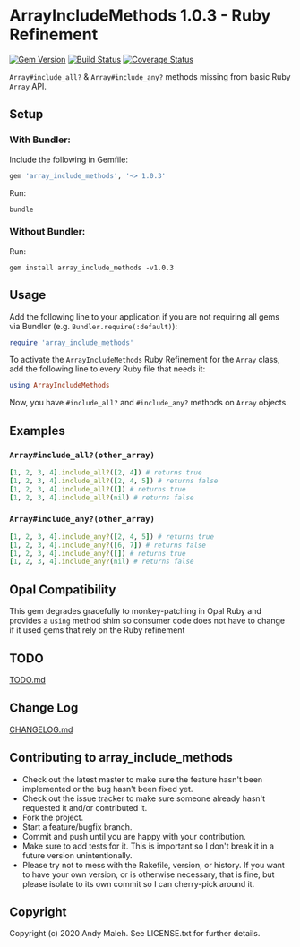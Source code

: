 # ArrayIncludeMethods 1.0.3 - Ruby Refinement
[![Gem Version](https://badge.fury.io/rb/array_include_methods.svg)](http://badge.fury.io/rb/array_include_methods)
[![Build Status](https://travis-ci.com/AndyObtiva/array_include_methods.svg?branch=master)](https://travis-ci.com/AndyObtiva/array_include_methods)
[![Coverage Status](https://coveralls.io/repos/github/AndyObtiva/array_include_methods/badge.svg?branch=master)](https://coveralls.io/github/AndyObtiva/array_include_methods?branch=master)

`Array#include_all?` & `Array#include_any?` methods missing from basic Ruby `Array` API.

## Setup

### With Bundler:

Include the following in Gemfile:

```ruby
gem 'array_include_methods', '~> 1.0.3'
```

Run:

```
bundle
```

### Without Bundler:

Run:

```
gem install array_include_methods -v1.0.3
```

## Usage

Add the following line to your application if you are not requiring all gems via Bundler (e.g. `Bundler.require(:default)`):

```ruby
require 'array_include_methods'
```

To activate the `ArrayIncludeMethods` Ruby Refinement for the `Array` class, add the following line to every Ruby file that needs it:

```ruby
using ArrayIncludeMethods
```

Now, you have `#include_all?` and `#include_any?` methods on `Array` objects.

## Examples

### `Array#include_all?(other_array)`

```ruby
[1, 2, 3, 4].include_all?([2, 4]) # returns true
[1, 2, 3, 4].include_all?([2, 4, 5]) # returns false
[1, 2, 3, 4].include_all?([]) # returns true
[1, 2, 3, 4].include_all?(nil) # returns false
```

### `Array#include_any?(other_array)`

```ruby
[1, 2, 3, 4].include_any?([2, 4, 5]) # returns true
[1, 2, 3, 4].include_any?([6, 7]) # returns false
[1, 2, 3, 4].include_any?([]) # returns true
[1, 2, 3, 4].include_any?(nil) # returns false
```

## Opal Compatibility

This gem degrades gracefully to monkey-patching in Opal Ruby and provides a `using` method shim so consumer code does not have to change if it used gems that rely on the Ruby refinement

## TODO

[TODO.md](TODO.md)

## Change Log

[CHANGELOG.md](CHANGELOG.md)

## Contributing to array_include_methods
 
* Check out the latest master to make sure the feature hasn't been implemented or the bug hasn't been fixed yet.
* Check out the issue tracker to make sure someone already hasn't requested it and/or contributed it.
* Fork the project.
* Start a feature/bugfix branch.
* Commit and push until you are happy with your contribution.
* Make sure to add tests for it. This is important so I don't break it in a future version unintentionally.
* Please try not to mess with the Rakefile, version, or history. If you want to have your own version, or is otherwise necessary, that is fine, but please isolate to its own commit so I can cherry-pick around it.

## Copyright

Copyright (c) 2020 Andy Maleh. See LICENSE.txt for
further details.
